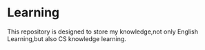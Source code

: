 # Learning
This repository is designed to store my knowledge,not only English Learning,but also CS knowledge learning.


